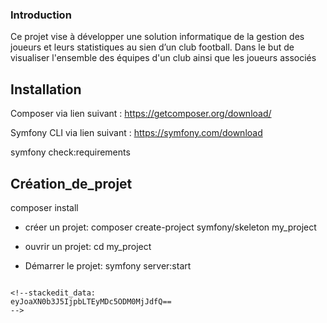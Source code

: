 ### Introduction
 Ce projet vise à développer une solution informatique de la gestion des joueurs et leurs statistiques au sien d’un club football. Dans le but de visualiser l'ensemble des équipes d'un club ainsi que les joueurs associés
 ## Installation
 Composer via lien suivant :
 https://getcomposer.org/download/

Symfony CLI via lien suivant :
https://symfony.com/download

symfony check:requirements


## Création_de_projet
composer install

 - créer un projet:
composer create-project symfony/skeleton my_project

 - ouvrir un projet:
cd my_project 

 - Démarrer le projet:
symfony server:start


````

<!--stackedit_data:
eyJoaXN0b3J5IjpbLTEyMDc5ODM0MjJdfQ==
-->